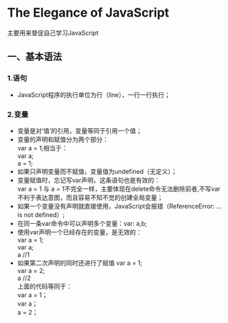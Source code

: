 # The Elegance of JavaScript

主要用来督促自己学习JavaScript

## 一、基本语法
### 1.语句
- JavaScript程序的执行单位为行（line），一行一行执行；
### 2.变量
- 变量是对‘值’的引用，变量等同于引用一个值；<br>
- 变量的声明和赋值分为两个部分：<br>
var a = 1;相当于：<br>
var a;<br>
a = 1;<br>
- 如果只声明变量而不赋值，变量值为undefined（无定义）；
- 变量赋值时，忘记写var声明，这条语句也是有效的：<br>
var a = 1 与 a = 1不完全一样，主要体现在delete命令无法删除前者,不写var不利于表达意图，而且容易不知不觉的创建全局变量；
- 如果一个变量没有声明就直接使用，JavaScript会报错（ReferenceError: ... is not defined）;
- 在同一条var命令中可以声明多个变量：var: a,b;
- 使用var声明一个已经存在的变量，是无效的：<br>
var a = 1;<br>
var a;<br>
a //1<br>
- 如果第二次声明的同时还进行了赋值
var a = 1;<br>
var a = 2;<br>
a //2<br>
上面的代码等同于：<br>
var a = 1；<br>
var a；<br>
a = 2；<br>

